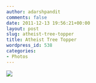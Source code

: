 ```yaml
---
author: adarshpandit
comments: false
date: 2011-12-13 19:56:21+00:00
layout: post
slug: atheist-tree-topper
title: Atheist Tree Topper
wordpress_id: 538
categories:
- Photos
---
```


[![](http://activationenergy.files.wordpress.com/2011/12/2011-12-13_14-55-28_229.jpg)](http://activationenergy.files.wordpress.com/2011/12/2011-12-13_14-55-28_229.jpg)
